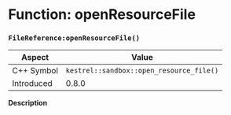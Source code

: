 
# Function: openResourceFile
### `FileReference:openResourceFile()`

| Aspect | Value |
| --- | --- |
| C++ Symbol | `kestrel::sandbox::open_resource_file()` |
| Introduced | 0.8.0 |

**Description**


